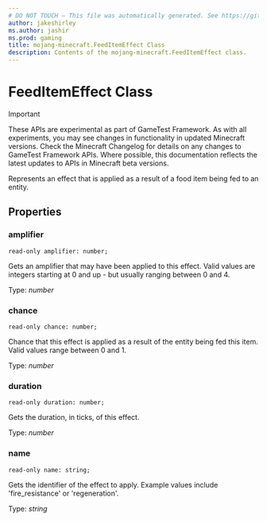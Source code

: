 ```yaml
---
# DO NOT TOUCH — This file was automatically generated. See https://github.com/Mojang/MinecraftScriptingApiDocsGenerator to modify descriptions, examples, etc.
author: jakeshirley
ms.author: jashir
ms.prod: gaming
title: mojang-minecraft.FeedItemEffect Class
description: Contents of the mojang-minecraft.FeedItemEffect class.
---
```

# FeedItemEffect Class
>[!IMPORTANT]
>These APIs are experimental as part of GameTest Framework. As with all experiments, you may see changes in functionality in updated Minecraft versions. Check the Minecraft Changelog for details on any changes to GameTest Framework APIs. Where possible, this documentation reflects the latest updates to APIs in Minecraft beta versions.

Represents an effect that is applied as a result of a food item being fed to an entity.

## Properties
### **amplifier**
`read-only amplifier: number;`

Gets an amplifier that may have been applied to this effect. Valid values are integers starting at 0 and up - but usually ranging between 0 and 4.

Type: *number*


### **chance**
`read-only chance: number;`

Chance that this effect is applied as a result of the entity being fed this item. Valid values range between 0 and 1.

Type: *number*


### **duration**
`read-only duration: number;`

Gets the duration, in ticks, of this effect.

Type: *number*


### **name**
`read-only name: string;`

Gets the identifier of the effect to apply. Example values include 'fire_resistance' or 'regeneration'.

Type: *string*




